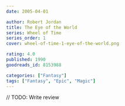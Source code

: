 ```yaml
---
date: 2005-04-01

author: Robert Jordan
title: The Eye of the World
series: Wheel of Time
series_order: 1
cover: wheel-of-time-1-eye-of-the-world.png

rating: 4.0
published: 1990
goodreads_id: 8153988

categories: ["Fantasy"]
tags: ["Fantasy", "Epic", "Magic"]
---
```


// TODO: Write review
